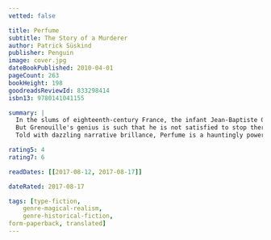 ```yaml
---
vetted: false

title: Perfume
subtitle: The Story of a Murderer
author: Patrick Süskind
publisher: Penguin
image: cover.jpg
dateBookPublished: 2010-04-01
pageCount: 263
bookHeight: 198
goodreadsReviewId: 833298414
isbn13: 9780141041155

summary: |
  In the slums of eighteenth-century France, the infant Jean-Baptiste Grenouille is born with one sublime gift: an absolute sense of smell. As a boy, he lives to decipher the odors of Paris, and apprentices himself to a prominent perfumer who teaches him the ancient art of mixing precious oils and herbs.
  But Grenouille's genius is such that he is not satisfied to stop there, and he becomes obsessed with capturing the smells of objects such as brass doorknobs and frest-cut wood. Then one day he catches a hint of a scent that will drive him on an ever-more-terrifying quest to create the "ultimate perfume"—the scent of a beautiful young virgin.
  Told with dazzling narrative brillance, Perfume is a hauntingly powerful tale of murder and sensual depravity.

rating5: 4
rating7: 6

readDates: [[2017-08-12, 2017-08-17]]

dateRated: 2017-08-17

tags: [type-fiction, 
    genre-magical-realism,
    genre-historical-fiction,
form-paperback, translated]
---
```

